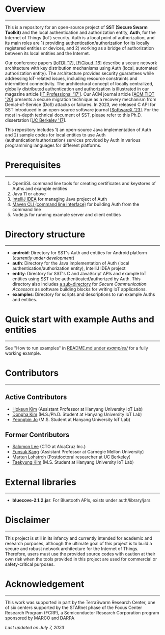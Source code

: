 # Overview
---
This is a repository for an open-source project of **SST (Secure Swarm Toolkit)** and the local authentication and authorization entity, **Auth**, for the Internet of Things (IoT) security. Auth is a local point of authorization, and its main roles are 1) providing authentication/authorization for its locally registered entities or devices, and 2) working as a bridge of authorization between its local entities and the Internet. 

Our conference papers [[IoTDI '17](https://dl.acm.org/citation.cfm?id=3054980)], [[FiCloud '16](http://ieeexplore.ieee.org/document/7575852/)] describe a secure network architecture with key distribution mechanisms using Auth (local, automated authorization entity).
The architecture provides security guarantees while addressing IoT-related issues, including resource constraints and intermittent connectivity.
The architectural concept of locally centralized, globally distributed authentication and authorization is illustrated in our magazine article [[IT Professional '17'](https://ieeexplore.ieee.org/document/8057722/)].
Our ACM journal article [[ACM TIOT '20](https://dl.acm.org/doi/abs/10.1145/3375837)] presents a secure migration technique as a recovery mechanism from Denial-of-Service (DoS) attacks or failures.
In 2023, we released C API for SST introduced in an open-source software journal [[SoftwareX '23](https://www.sciencedirect.com/science/article/pii/S2352711023000869)].
For the most in-depth technical document of SST, please refer to this Ph.D. dissertation [[UC Berkeley '17](https://www2.eecs.berkeley.edu/Pubs/TechRpts/2017/EECS-2017-139.html)].

This repository includes 1) an open-source Java implementation of Auth and 2) sample codes for local entities to use Auth (authentication/authorization) services provided by Auth in various programming languages for different platforms.

# Prerequisites
---

1. OpenSSL command line tools for creating certificates and keystores of Auths and example entities
2. Java 11 or above
3. [IntelliJ IDEA](https://www.jetbrains.com/idea/) for managing Java project of Auth
4. [Maven CLI (command line interface)](http://maven.apache.org/ref/3.1.0/maven-embedder/cli.html) for building Auth from the command line
5. Node.js for running example server and client entities

# Directory structure
---
- **android**: Directory for SST's Auth and entities for Android platform (*currently under development*)
- **auth**: Directory for the Java implementation of Auth (local authentication/authorization entity), IntelliJ IDEA project
- **entity**: Directory for SST's C and JavaScript APIs and example IoT entities using SST to be authenticated/authorized by Auth. This directory also includes [a sub-directory](https://github.com/iotauth/iotauth/tree/master/entity/node/accessors) for *Secure Communication Accessors* as software building blocks for writing IoT applications.
- **examples**: Directory for scripts and descriptions to run example Auths and entities.

# Quick start with example Auths and entities
---
See "How to run examples" in [README.md under *examples/*](https://github.com/iotauth/iotauth/blob/master/examples/README.md) for a fully working example.

# Contributors
---
## Active Contributors
- [Hokeun Kim](https://hokeun.github.io/) (Assistant Professor at Hanyang University IoT Lab)
- [Dongha Kim](https://github.com/Jakio815) (M.S./Ph.D. Student at Hanyang University IoT Lab)
- [Yeongbin Jo](https://github.com/yeongbin7) (M.S. Student at Hanyang University IoT Lab)

## Former Contributors
- [Salomon Lee](https://www.linkedin.com/in/salomon-lee-637b0921) (CTO at AlcaCruz Inc.)
- [Eunsuk Kang](https://eskang.github.io/) (Assistant Professor at Carnegie Mellon University)
- [Marten Lohstroh](https://people.eecs.berkeley.edu/~marten/) (Postdoctoral researcher at UC Berkeley)
- [Taekyung Kim](https://github.com/LukeKimm) (M.S. Student at Hanyang University IoT Lab)

# External libraries
---
- **bluecove-2.1.2.jar**: For Bluetooth APIs, exists under auth/library/jars

# Disclaimer
---
This project is still in its infancy and currently intended for academic and research purposes, although the ultimate goal of this project is to build a secure and robust network architecture for the Internet of Things. Therefore, users must use the provided source codes with caution at their own risk when the tools provided in this project are used for commercial or safety-critical purposes.

# Acknowledgement
---
This work was supported in part by the TerraSwarm Research Center, one of six centers supported by the STARnet phase of the Focus Center Research Program (FCRP), a Semiconductor Research Corporation program sponsored by MARCO and DARPA.

*Last updated on July 7, 2023*
